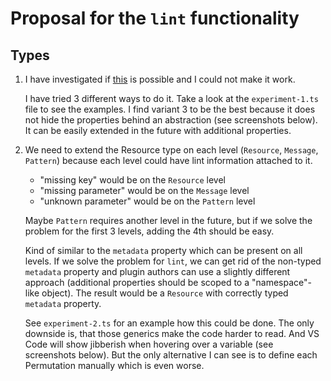 # Proposal for the `lint` functionality

## Types

1. I have investigated if [this](https://github.com/orgs/inlang/discussions/319#discussioncomment-4850815) is possible and I could not make it work.

	I have tried 3 different ways to do it. Take a look at the `experiment-1.ts` file to see the examples. I find variant 3 to be the best because it does not hide the properties behind an abstraction (see screenshots below). It can be easily extended in the future with additional properties.

2. We need to extend the Resource type on each level (`Resource`, `Message`, `Pattern`) because each level could have lint information attached to it.

	- "missing key" would be on the `Resource` level
	- "missing parameter" would be on the `Message` level
	- "unknown parameter" would be on the `Pattern` level

	Maybe `Pattern` requires another level in the future, but if we solve the problem for the first 3 levels, adding the 4th should be easy.

	Kind of similar to the `metadata` property which can be present on all levels. If we solve the problem for `lint`, we can get rid of the non-typed `metadata` property and plugin authors can use a slightly different approach (additional properties should be scoped to a "namespace"-like object). The result would be a `Resource` with correctly typed `metadata` property.

	See `experiment-2.ts` for an example how this could be done. The only downside is, that those generics make the code harder to read. And VS Code will show jibberish when hovering over a variable (see screenshots below). But the only alternative I can see is to define each Permutation manually which is even worse.
